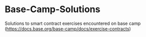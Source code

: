 # Base-Camp-Solutions
Solutions to smart contract exercises encountered on base camp (https://docs.base.org/base-camp/docs/exercise-contracts)
